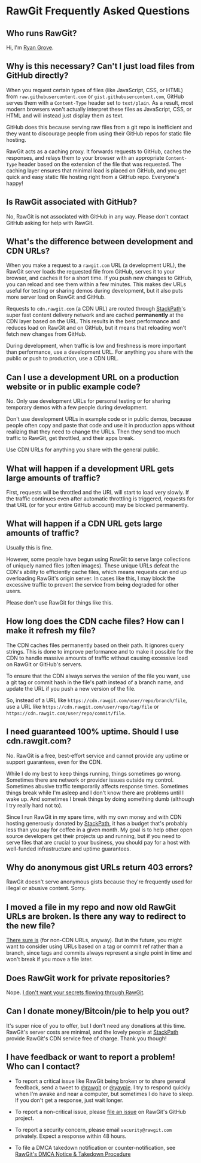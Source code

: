 # RawGit Frequently Asked Questions

## Who runs RawGit?

Hi, I'm [Ryan Grove](http://wonko.com/).

## Why is this necessary? Can't I just load files from GitHub directly?

When you request certain types of files (like JavaScript, CSS, or HTML) from `raw.githubusercontent.com` or `gist.githubusercontent.com`, GitHub serves them with a `Content-Type` header set to `text/plain`. As a result, most modern browsers won't actually interpret these files as JavaScript, CSS, or HTML and will instead just display them as text.

GitHub does this because serving raw files from a git repo is inefficient and they want to discourage people from using their GitHub repos for static file hosting.

RawGit acts as a caching proxy. It forwards requests to GitHub, caches the responses, and relays them to your browser with an appropriate `Content-Type` header based on the extension of the file that was requested. The caching layer ensures that minimal load is placed on GitHub, and you get quick and easy static file hosting right from a GitHub repo. Everyone's happy!

## Is RawGit associated with GitHub?

No, RawGit is not associated with GitHub in any way. Please don't contact GitHub asking for help with RawGit.

## What's the difference between development and CDN URLs?

When you make a request to a `rawgit.com` URL (a development URL), the RawGit server loads the requested file from GitHub, serves it to your browser, and caches it for a short time. If you push new changes to GitHub, you can reload and see them within a few minutes. This makes dev URLs useful for testing or sharing demos during development, but it also puts more server load on RawGit and GitHub.

Requests to `cdn.rawgit.com` (a CDN URL) are routed through [StackPath](https://stackpath.com/)'s super fast content delivery network and are cached **permanently** at the CDN layer based on the URL. This results in the best performance and reduces load on RawGit and on GitHub, but it means that reloading won't fetch new changes from GitHub.

During development, when traffic is low and freshness is more important than performance, use a development URL. For anything you share with the public or push to production, use a CDN URL.

## Can I use a development URL on a production website or in public example code?

No. Only use development URLs for personal testing or for sharing temporary demos with a few people during development.

Don't use development URLs in example code or in public demos, because people often copy and paste that code and use it in production apps without realizing that they need to change the URLs. Then they send too much traffic to RawGit, get throttled, and their apps break.

Use CDN URLs for anything you share with the general public.

## What will happen if a development URL gets large amounts of traffic?

First, requests will be throttled and the URL will start to load very slowly. If the traffic continues even after automatic throttling is triggered, requests for that URL (or for your entire GitHub account) may be blocked permanently.

## What will happen if a CDN URL gets large amounts of traffic?

Usually this is fine.

However, some people have begun using RawGit to serve large collections of uniquely named files (often images). These unique URLs defeat the CDN's ability to efficiently cache files, which means requests can end up overloading RawGit's origin server. In cases like this, I may block the excessive traffic to prevent the service from being degraded for other users.

Please don't use RawGit for things like this.

## How long does the CDN cache files? How can I make it refresh my file?

The CDN caches files permanently based on their path. It ignores query strings. This is done to improve performance and to make it possible for the CDN to handle massive amounts of traffic without causing excessive load on RawGit or GitHub's servers.

To ensure that the CDN always serves the version of the file you want, use a git tag or commit hash in the file's path instead of a branch name, and update the URL if you push a new version of the file.

So, instead of a URL like `https://cdn.rawgit.com/user/repo/branch/file`, use a URL like `https://cdn.rawgit.com/user/repo/tag/file` or `https://cdn.rawgit.com/user/repo/commit/file`.

## I need guaranteed 100% uptime. Should I use cdn.rawgit.com?

No. RawGit is a free, best-effort service and cannot provide any uptime or support guarantees, even for the CDN.

While I do my best to keep things running, things sometimes go wrong. Sometimes there are network or provider issues outside my control. Sometimes abusive traffic temporarily affects response times. Sometimes things break while I'm asleep and I don't know there are problems until I wake up. And sometimes I break things by doing something dumb (although I try really hard not to).

Since I run RawGit in my spare time, with my own money and with CDN hosting generously donated by [StackPath](https://stackpath.com/), it has a budget that's probably less than you pay for coffee in a given month. My goal is to help other open source developers get their projects up and running, but if you need to serve files that are crucial to your business, you should pay for a host with well-funded infrastructure and uptime guarantees.

## Why do anonymous gist URLs return 403 errors?

RawGit doesn't serve anonymous gists because they're frequently used for illegal or abusive content. Sorry.

## I moved a file in my repo and now old RawGit URLs are broken. Is there any way to redirect to the new file?

[There sure is](https://github.com/rgrove/rawgit/wiki/How-to-redirect-a-RawGit-URL-to-another-URL-or-GitHub-file) (for non-CDN URLs, anyway). But in the future, you might want to consider using URLs based on a tag or commit ref rather than a branch, since tags and commits always represent a single point in time and won't break if you move a file later.

## Does RawGit work for private repositories?

Nope. [I don't want your secrets flowing through RawGit](https://github.com/rgrove/rawgit/issues/62).

## Can I donate money/Bitcoin/pie to help you out?

It's super nice of you to offer, but I don't need any donations at this time. RawGit's server costs are minimal, and the lovely people at [StackPath](https://stackpath.com/) provide RawGit's CDN service free of charge. Thank you though!

## I have feedback or want to report a problem! Who can I contact?

-   To report a critical issue like RawGit being broken or to share general feedback, send a tweet to [@rawgit](https://twitter.com/rawgit) or [@yaypie](https://twitter.com/yaypie). I try to respond quickly when I'm awake and near a computer, but sometimes I do have to sleep. If you don't get a response, just wait longer.

-   To report a non-critical issue, please [file an issue](https://github.com/rgrove/rawgit/issues) on RawGit's GitHub project.

-   To report a security concern, please email `security@rawgit.com` privately. Expect a response within 48 hours.

-   To file a DMCA takedown notification or counter-notification, see [RawGit's DMCA Notice & Takedown Procedure](DMCA.md)
